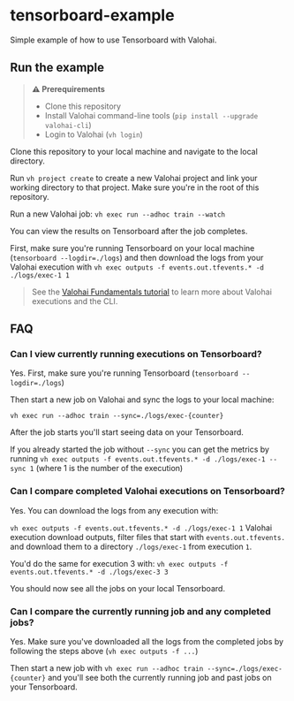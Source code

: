 # tensorboard-example

Simple example of how to use Tensorboard with Valohai.

## Run the example

> **⚠️ Prerequirements**
> 
> * Clone this repository
> * Install Valohai command-line tools (`pip install --upgrade valohai-cli`)
> * Login to Valohai (`vh login`)

Clone this repository to your local machine and navigate to the local directory.

Run `vh project create` to create a new Valohai project and link your working directory to that project. Make sure you're in the root of this repository.

Run a new Valohai job:
`vh exec run --adhoc train --watch`

You can view the results on Tensorboard after the job completes. 

First, make sure you're running Tensorboard on your local machine (`tensorboard --logdir=./logs`) and then download the logs from your Valohai execution with `vh exec outputs -f events.out.tfevents.* -d ./logs/exec-1 1`

> See the [Valohai Fundamentals tutorial](https://docs.valohai.com/tutorials/learning-paths/fundamentals/) to learn more about Valohai executions and the CLI.

## FAQ

### Can I view currently running executions on Tensorboard?

Yes. First, make sure you're running Tensorboard (`tensorboard --logdir=./logs`)

Then start a new job on Valohai and sync the logs to your local machine:

`vh exec run --adhoc train --sync=./logs/exec-{counter}`

After the job starts you'll start seeing data on your Tensorboard.

If you already started the job without `--sync` you can get the metrics by running `vh exec outputs -f events.out.tfevents.* -d ./logs/exec-1 --sync 1` (where 1 is the number of the execution)

### Can I compare completed Valohai executions on Tensorboard?

Yes. You can download the logs from any execution with:

`vh exec outputs -f events.out.tfevents.* -d ./logs/exec-1 1`
Valohai execution download outputs, filter files that start with `events.out.tfevents.` and download them to a directory `./logs/exec-1` from execution `1`.

You'd do the same for execution 3 with:
`vh exec outputs -f events.out.tfevents.* -d ./logs/exec-3 3`

You should now see all the jobs on your local Tensorboard.

### Can I compare the currently running job and any completed jobs?

Yes. Make sure you've downloaded all the logs from the completed jobs by following the steps above (`vh exec outputs -f ...`)

Then start a new job with `vh exec run --adhoc train --sync=./logs/exec-{counter}` and you'll see both the currently running job and past jobs on your Tensorboard.
